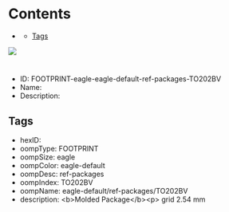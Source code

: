 



Contents
========

* [](#)
	* [Tags](#tags)
  
![][im]
# 

- ID: FOOTPRINT-eagle-eagle-default-ref-packages-TO202BV
- Name: 
- Description: 

## Tags

- hexID: 
- oompType: FOOTPRINT
- oompSize: eagle
- oompColor: eagle-default
- oompDesc: ref-packages
- oompIndex: TO202BV
- oompName: eagle-default/ref-packages/TO202BV
- description: &lt;b&gt;Molded Package&lt;/b&gt;&lt;p&gt;&#xD;
grid 2.54 mm



[im]: image.png
